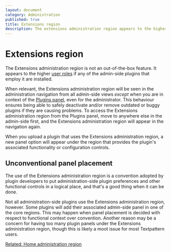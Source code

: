 ```yaml
---
layout: document
category: Administration
published: true
title: Extensions region
description: The extensions administration region appears to the higher user roles if any of the admin-side plugins that employ it are installed.
---
```


# Extensions region

The Extensions administration region is not an out-of-the-box feature. It appears to the higher [user roles](https://docs.textpattern.com/administration/user-roles-and-privileges) if any of the admin-side plugins that employ it are installed.

When relevant, the Extensions administration region will be seen in the administration navigation from all admin-side views *except* when you are in context of the [Plugins panel](https://docs.textpattern.com/administration/plugins-panel), even for the administrator. This behaviour ensures being able to safely deactivate and/or remove outdated or buggy plugins if they are causing problems. To access the Extensions administration region from the Plugins panel, move to anywhere else in the admin-side first, and the Extensions administration region will appear in the navigation again.

When you upload a plugin that uses the Extensions administration region, a new panel option will appear under the region that provides the plugin's associated functionality or configuration controls.

## Unconventional panel placement

The use of the Extensions administration region is a convention adopted by plugin developers to put administration-side plugin preferences and other functional controls in a logical place, and that's a good thing when it can be done.

Not all administration-side plugins use the Extensions administration region, however. Some plugins will add their associated admin-side panel in one of the core regions. This may happen when panel placement is decided with respect to functional context over convention. Another reason may be a concern for having too many plugin panels under the Extensions administration region, though this is likely a moot issue for most Textpattern users.

[Related: Home administration region](https://docs.textpattern.com/administration/home-region)
